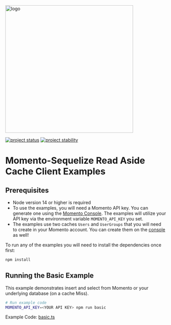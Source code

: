 <img src="https://docs.momentohq.com/img/logo.svg" alt="logo" width="400"/>

[![project status](https://momentohq.github.io/standards-and-practices/badges/project-status-official.svg)](https://github.com/momentohq/standards-and-practices/blob/main/docs/momento-on-github.md)
[![project stability](https://momentohq.github.io/standards-and-practices/badges/project-stability-alpha.svg)](https://github.com/momentohq/standards-and-practices/blob/main/docs/momento-on-github.md)

# Momento-Sequelize Read Aside Cache Client Examples

## Prerequisites

- Node version 14 or higher is required
- To use the examples, you will need a Momento API key. You can generate one using the [Momento Console](https://console.gomomento.com/). 
The examples will utilize your API key via the environment variable `MOMENTO_API_KEY` you set.
- The examples use two caches `Users` and `UserGroups` that you will need to create in your Momento account. You can create 
them on the [console](https://console.gomomento.com/) as well!

To run any of the examples you will need to install the dependencies once first:

```bash
npm install
```

## Running the Basic Example

This example demonstrates insert and select from Momento or your underlying database (on a cache Miss). 

```bash
# Run example code
MOMENTO_API_KEY=<YOUR API KEY> npm run basic
```

Example Code: [basic.ts](basic.ts)
